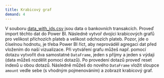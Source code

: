 ```yaml
---
title: Krabicový graf
demand: 4
---
```


V souboru [data_with_ids.csv](https://raw.githubusercontent.com/pesikj/progr2-python/master/python-pro-data-1/power-bi/excs/krabicovy-graf/assets/data_with_ids.csv) jsou data o bankovních transakcích. Proveď import těchto dat do Power BI. Následně vytvoř dvojici krabicových grafů pro velikost příchozích plateb a velikost odchozích plateb. Pozor, jde o číselnou hodnotu, je třeba Power BI říct, aby neprováděl agregaci dat před vložením do naší vizualizace. Při vytváření grafu můžeš např. pomocí dotazu vytvořit dva samostatné `DataFrame`, jeden s příjmy a jeden s výdaji (data můžeš rozdělit pomocí dotazů). Po provedení dotazů proveď reset indexů u obou dotazů. Následně můžeš do nového `DataFrame` vložit sloupce `amount` vedle sebe (s vhodným pojmenováním) a zobrazit krabicový graf.
